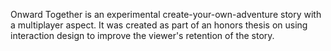 Onward Together is an experimental create-your-own-adventure story with a multiplayer aspect. It was created as part of an honors thesis on using interaction design to improve the viewer's retention of the story.
